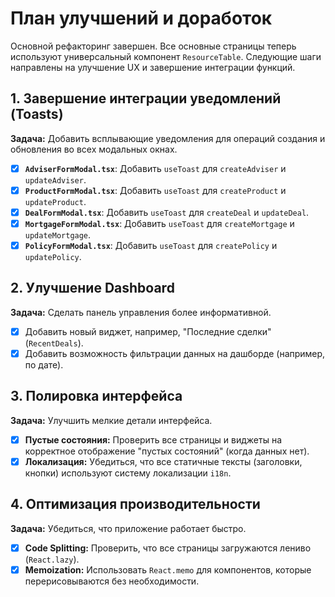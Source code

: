 # План улучшений и доработок

Основной рефакторинг завершен. Все основные страницы теперь используют универсальный компонент `ResourceTable`. Следующие шаги направлены на улучшение UX и завершение интеграции функций.

## 1. Завершение интеграции уведомлений (Toasts)

**Задача:** Добавить всплывающие уведомления для операций создания и обновления во всех модальных окнах.

-   [x] **`AdviserFormModal.tsx`**: Добавить `useToast` для `createAdviser` и `updateAdviser`.
-   [x] **`ProductFormModal.tsx`**: Добавить `useToast` для `createProduct` и `updateProduct`.
-   [x] **`DealFormModal.tsx`**: Добавить `useToast` для `createDeal` и `updateDeal`.
-   [x] **`MortgageFormModal.tsx`**: Добавить `useToast` для `createMortgage` и `updateMortgage`.
-   [x] **`PolicyFormModal.tsx`**: Добавить `useToast` для `createPolicy` и `updatePolicy`.

## 2. Улучшение Dashboard

**Задача:** Сделать панель управления более информативной.

-   [x] Добавить новый виджет, например, "Последние сделки" (`RecentDeals`).
-   [x] Добавить возможность фильтрации данных на дашборде (например, по дате).

## 3. Полировка интерфейса

**Задача:** Улучшить мелкие детали интерфейса.

-   [x] **Пустые состояния:** Проверить все страницы и виджеты на корректное отображение "пустых состояний" (когда данных нет).
-   [x] **Локализация:** Убедиться, что все статичные тексты (заголовки, кнопки) используют систему локализации `i18n`.

## 4. Оптимизация производительности

**Задача:** Убедиться, что приложение работает быстро.

-   [x] **Code Splitting:** Проверить, что все страницы загружаются лениво (`React.lazy`).
-   [x] **Memoization:** Использовать `React.memo` для компонентов, которые перерисовываются без необходимости.
